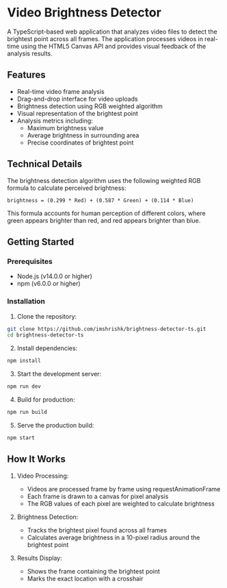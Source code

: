 # Video Brightness Detector

A TypeScript-based web application that analyzes video files to detect the brightest point across all frames. The application processes videos in real-time using the HTML5 Canvas API and provides visual feedback of the analysis results.

## Features

- Real-time video frame analysis
- Drag-and-drop interface for video uploads
- Brightness detection using RGB weighted algorithm
- Visual representation of the brightest point
- Analysis metrics including:
  - Maximum brightness value
  - Average brightness in surrounding area
  - Precise coordinates of brightest point
 
## Technical Details

The brightness detection algorithm uses the following weighted RGB formula to calculate perceived brightness:
```
brightness = (0.299 * Red) + (0.587 * Green) + (0.114 * Blue)
```

This formula accounts for human perception of different colors, where green appears brighter than red, and red appears brighter than blue.

## Getting Started

### Prerequisites

- Node.js (v14.0.0 or higher)
- npm (v6.0.0 or higher)

### Installation

1. Clone the repository:
```bash
git clone https://github.com/imshrishk/brightness-detector-ts.git
cd brightness-detector-ts
```

2. Install dependencies:
```bash
npm install
```

3. Start the development server:
```bash
npm run dev
```

4. Build for production:
```bash
npm run build
```

5. Serve the production build:
```bash
npm start
```

## How It Works

1. Video Processing:
   - Videos are processed frame by frame using requestAnimationFrame
   - Each frame is drawn to a canvas for pixel analysis
   - The RGB values of each pixel are weighted to calculate brightness

2. Brightness Detection:
   - Tracks the brightest pixel found across all frames
   - Calculates average brightness in a 10-pixel radius around the brightest point

3. Results Display:
   - Shows the frame containing the brightest point
   - Marks the exact location with a crosshair